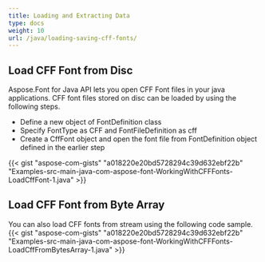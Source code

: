 ```yaml
---
title: Loading and Extracting Data
type: docs
weight: 10
url: /java/loading-saving-cff-fonts/
---
```

## **Load CFF Font from Disc**
Aspose.Font for Java API lets you open CFF Font files in your java applications. CFF font files stored on disc can be loaded by using the following steps.
 * Define a new object of FontDefinition class
 * Specify FontType as CFF and FontFileDefinition as cff
 * Create a CffFont object and open the font file from FontDefinition object defined in the earlier step

{{< gist "aspose-com-gists" "a018220e20bd5728294c39d632ebf22b" "Examples-src-main-java-com-aspose-font-WorkingWithCFFFonts-LoadCffFont-1.java" >}}

## **Load CFF Font from Byte Array**
You can also load CFF fonts from stream using the following code sample.
{{< gist "aspose-com-gists" "a018220e20bd5728294c39d632ebf22b" "Examples-src-main-java-com-aspose-font-WorkingWithCFFFonts-LoadCffFromBytesArray-1.java" >}}
